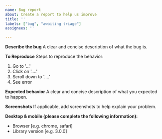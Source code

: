 ```yaml
---
name: Bug report
about: Create a report to help us improve
title: ''
labels: ["bug", "awaiting triage"]
assignees: ''

---
```


**Describe the bug**
A clear and concise description of what the bug is.

**To Reproduce**
Steps to reproduce the behavior:
1. Go to '...'
2. Click on '....'
3. Scroll down to '....'
4. See error

**Expected behavior**
A clear and concise description of what you expected to happen.

**Screenshots**
If applicable, add screenshots to help explain your problem.

**Desktop & mobile (please complete the following information):**
 - Browser [e.g. chrome, safari]
 - Library version [e.g. 3.0.0]
